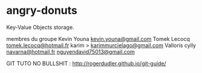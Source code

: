 # angry-donuts
Key-Value Objects storage.

membres du groupe
    Kevin Youna kevin.youna@gmail.com
    Tomek Lecocq tomek.lecocq@hotmail.fr
    karim > karimmurcielago@gmail.com
    Valloris cylly navarna@hotmail.fr
    nguyendavid75013@gmail.com

GIT TUTO NO BULLSHIT : http://rogerdudler.github.io/git-guide/ 

